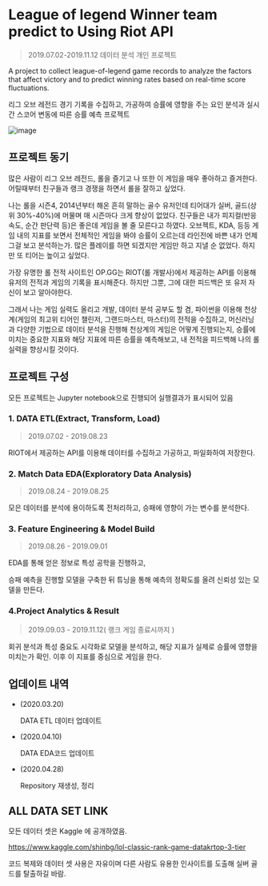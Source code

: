 # League of legend Winner team predict to Using Riot API

> 2019.07.02-2019.11.12 데이터 분석 개인 프로젝트

A project to collect league-of-legend game records to analyze the factors that affect victory and to predict winning rates based on real-time score fluctuations.

리그 오브 레전드 경기 기록을 수집하고, 가공하여 승률에 영향을 주는 요인 분석과 실시간 스코어 변동에 따른 승률 예측 프로젝트

![image](https://i.imgur.com/8YdHEAB.jpg)

## 프로젝트 동기

많은 사람이 리그 오브 레전드, 롤을 즐기고 나 또한 이 게임을 매우 좋아하고 즐겨한다. 어릴때부터 친구들과 랭크 경쟁을 하면서 롤을 잘하고 싶었다.

나는 롤을 시즌4, 2014년부터 해온 흔히 말하는 골수 유저인데 티어대가 실버, 골드(상위 30%-40%)에 머물며 매 시즌마다 크게 향상이 없었다. 친구들은 내가  피지컬(반응속도, 순간 판단력 등)은 좋은데 게임을 볼 줄 모른다고 하였다. 오브젝트, KDA, 등등 게임 내의 지표를 보면서 전체적인 게임을 봐야 승률이 오르는데 라인전에 바쁜 내가 언제 그걸 보고 분석하는가. 많은 플레이를 하면 되겠지만 게임만 하고 지낼 순 없었다. 하지만 또 티어는 높이고 싶었다.

가장 유명한 롤 전적 사이트인 OP.GG는 RIOT(롤 개발사)에서 제공하는 API를 이용해 유저의 전적과 게임의 기록을 표시해준다. 하지만 그뿐, 그에 대한 피드백은 또 유저 자신이 보고 알아야한다.

그래서 나는 게임 실력도 올리고 개발, 데이터 분석 공부도 할 겸, 파이썬을 이용해 천상계(게임의 최고위 티어인 챌린저, 그랜드마스터, 마스터)의 전적을 수집하고, 머신러닝과 다양한 기법으로 데이터 분석을 진행해 천상계의 게임은 어떻게 진행되는지, 승률에 미치는 중요한 지표와 해당 지표에 따른 승률을 예측해보고, 내 전적을 피드백해 나의 롤 실력을 향상시킬 것이다.

## 프로젝트 구성

모든 프로젝트는 Jupyter notebook으로 진행되어 실행결과가 표시되어 있음

### 1. DATA ETL(Extract, Transform, Load) 

> 2019.07.02 - 2019.08.23

RIOT에서 제공하는 API를 이용해 데이터를 수집하고 가공하고, 파일화하여 저장한다.

### 2. Match Data EDA(Exploratory Data Analysis) 

> 2019.08.24 - 2019.08.25

모은 데이터를 분석에 용이하도록 전처리하고, 승패에 영향이 가는 변수를 분석한다.

### 3. Feature Engineering & Model Build

> 2019.08.26 - 2019.09.01

EDA를 통해 얻은 정보로 특성 공학을 진행하고,

승패 예측을 진행할 모델을 구축한 뒤 튜닝을 통해 예측의 정확도를 올려 신뢰성 있는 모델을 만든다.

### 4.Project Analytics & Result 

> 2019.09.03 - 2019.11.12( 랭크 게임 종료시까지 )

회귀 분석과 특성 중요도 시각화로 모델을 분석하고, 해당 지표가 실제로 승률에 영향을 미치는가 확인.
이후 이 지표를 중심으로 게임을 한다.

## 업데이트 내역

* (2020.03.20)
  
  DATA ETL 데이터 업데이트

* (2020.04.10)
  
  DATA EDA코드 업데이트

* (2020.04.28)

  Repository 재생성, 정리

## ALL DATA SET LINK

모든 데이터 셋은 Kaggle 에 공개하였음.

<https://www.kaggle.com/shinbg/lol-classic-rank-game-datakrtop-3-tier>

코드 복제와 데이터 셋 사용은 자유이며 다른 사람도 유용한 인사이트를 도출해 실버 골드를 탈출하길 바람.

